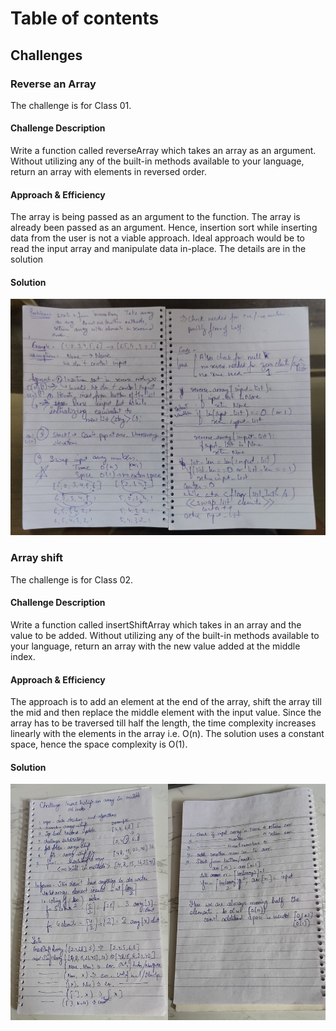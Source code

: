 # Table of contents

## Challenges

### Reverse an Array

The challenge is for Class 01.

#### Challenge Description

Write a function called reverseArray which takes an array as an argument. Without utilizing any of the built-in methods
available to your language, return an array with elements in reversed order.

#### Approach & Efficiency

The array is being passed as an argument to the function.
The array is already been passed as an argument. Hence, insertion sort while inserting data from the user is not a
viable approach.
Ideal approach would be to read the input array and manipulate data in-place. The details are in the solution

#### Solution

![Solution image displaying approach to the solution](./assets/array-reverse.jpg "Challenge01")

### Array shift

The challenge is for Class 02.

#### Challenge Description

Write a function called insertShiftArray which takes in an array and the value to be added. Without utilizing any of the
built-in methods available to your language, return an array with the new value added at the middle index.

#### Approach & Efficiency

The approach is to add an element at the end of the array, shift the array till the mid and then replace the middle
element with the input value. Since the array has to be traversed till half the length, the time complexity increases
linearly with the elements in the array i.e. O(n). The solution uses a constant space, hence the space complexity is
O(1).

#### Solution
![Solution image displaying approach to the solution](./assets/array-shift.jpg "Challenge02")
